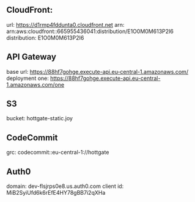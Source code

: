 ## CloudFront:

url: https://d1rmp4fddunta0.cloudfront.net
arn: arn:aws:cloudfront::665955436041:distribution/E1O0M0M613P2I6
distribution: E1O0M0M613P2I6

## API Gateway

base url: https://88hf7gohge.execute-api.eu-central-1.amazonaws.com/
deployment one: https://88hf7gohge.execute-api.eu-central-1.amazonaws.com/one

## S3

bucket: hottgate-static.joy

## CodeCommit

grc: codecommit::eu-central-1://hottgate

## Auth0

domain: dev-flsjrps0e8.us.auth0.com
client id: MiB2SyiUfd6k6rEfE4HY78gBB7i2qXHa

